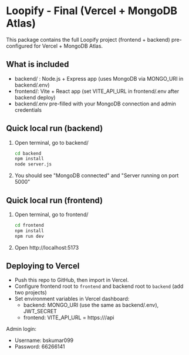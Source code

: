 # Loopify - Final (Vercel + MongoDB Atlas)

This package contains the full Loopify project (frontend + backend) pre-configured for Vercel + MongoDB Atlas.

## What is included
- backend/ : Node.js + Express app (uses MongoDB via MONGO_URI in backend/.env)
- frontend/: Vite + React app (set VITE_API_URL in frontend/.env after backend deploy)
- backend/.env pre-filled with your MongoDB connection and admin credentials

## Quick local run (backend)
1. Open terminal, go to backend/
   ```bash
   cd backend
   npm install
   node server.js
   ```
2. You should see "MongoDB connected" and "Server running on port 5000"

## Quick local run (frontend)
1. Open terminal, go to frontend/
   ```bash
   cd frontend
   npm install
   npm run dev
   ```
2. Open http://localhost:5173

## Deploying to Vercel
- Push this repo to GitHub, then import in Vercel.
- Configure frontend root to `frontend` and backend root to `backend` (add two projects)
- Set environment variables in Vercel dashboard:
  - backend: MONGO_URI (use the same as backend/.env), JWT_SECRET
  - frontend: VITE_API_URL = https://<your-backend-url>/api

Admin login:
- Username: bskumar099
- Password: 66266141


